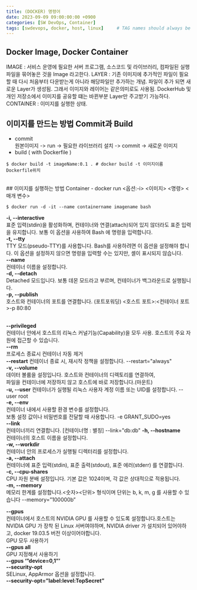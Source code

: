 ```yaml
---
title: (DOCKER) 명령어
date: 2023-09-09 09:00:00:00 +0900
categories: [SW DevOps, Container]
tags: [swdevops, docker, host, linux]     # TAG names should always be lowercase
--- 
```


## Docker Image, Docker Container
IMAGE : 서비스 운영에 필요한 서버 프로그램, 소스코드 및 라이브러리, 컴파일된 실행 파일을 묶어놓은 것을 Image 라고한다.
LAYER : 기존 이미지에 추가적인 파일이 필요할 때 다시 처음부터 다운받는게 아니라 해당파일만 추가하는 개념. 파일이 추가 되면 새로운 Layer가 생성됨. 그래서 이미지와 레이어는 같은의미로도 사용됨. DockerHub 및 개인 저장소에서 이미지를 공유할 떄는 바뀐부분 Layer만 주고받기 가능하다.
CONTAINER : 이미지를 실행한 상태.

## 이미지를 만드는 방법 Commit과 Build
- commit <br>
원본이미지 -> run -> 필요한 라이브러리 설치 -> commit -> 새로운 이미지<br/>
- build ( with Dockerfile )
```shell
$ docker build -t imageName:0.1 . # docker build -t 이미지이름 Dockerfile위치
```
<br/>
## 이미지를 실행하는 방법 Container
- docker run <옵션:-i> <이미지> <명령> <매개 변수> <br/>

```shell
$ docker run -d -it --name containername imagename bash 
```

**-i, --interactive**<br/>
표준 입력(stdin)을 활성화하며, 컨테이너와 연결(attach)되어 있지 않더라도 표준 입력을 유지합니다.
보통 이 옵션을 사용하여 Bash 에 명령을 입력합니다.<br/>
**-t, --tty**<br/>
TTY 모드(pseudo-TTY)를 사용합니다.
Bash를 사용하려면 이 옵션을 설정해야 합니다.
이 옵션을 설정하지 않으면 명령을 입력할 수는 있지만, 셸이 표시되지 않습니다.<br/>
**--name**<br/>
컨테이너 이름을 설정합니다.<br/>
**-d, --detach**<br/>
Detached 모드입니다. 보통 데몬 모드라고 부르며, 컨테이너가 백그라운드로 실행됩니다.<br/>
**-p, --publish**<br/>
호스트와 컨테이너의 포트를 연결합니다. (포트포워딩) <호스트 포트>:<컨테이너 포트>-p 80:80<br/><br/>

**--privileged**<br/>
컨테이너 안에서 호스트의 리눅스 커널기능(Capability)을 모두 사용.
호스트의 주요 자원에 접근할 수 있습니다.<br/>
**--rm**<br/>
프로세스 종료시 컨테이너 자동 제거<br/>
**--restart**
컨테이너 종료 시, 재시작 정책을 설정합니다. --restart="always"<br/>
**-v, --volume**<br/>
데이터 볼륨을 설정입니다. 호스트와 컨테이너의 디렉토리를 연결하여, <br/>
파일을 컨테이너에 저장하지 않고 호스트에 바로 저장합니다.(마운트)<br/>
**-u, --user**
컨테이너가 실행될 리눅스 사용자 계정 이름 또는 UID를 설정합니다. --user root <br/>
**-e, --env**<br/>
컨테이너 내에서 사용할 환경 변수를 설정합니다.<br/>
보통 설정 값이나 비밀번호를 전달할 때 사용합니다. -e GRANT_SUDO=yes<br/>
**--link**<br/>
컨테이너끼리 연결합니다. [컨테이너명 : 별칭] --link="db:db"
**-h, --hostname**<br/>
컨테이너의 호스트 이름을 설정합니다.<br/>
**-w, --workdir**<br/>
컨테이너 안의 프로세스가 실행될 디렉터리를 설정합니다.<br/>
**-a, --attach**<br/>
컨테이너에 표준 입력(stdin), 표준 출력(stdout), 표준 에러(stderr) 를 연결합니다.<br/>
**-c, --cpu-shares**<br/>
CPU 자원 분배 설정입니다. 기본 값은 1024이며, 각 값은 상대적으로 적용됩니다.<br/>
**-m, --memory**<br/>
메모리 한계를 설정합니다.<숫자><단위> 형식이며 단위는 b, k, m, g 를 사용할 수 있습니다 --memory=”100000b”<br/>

**--gpus**<br/>
컨테이너에서 호스트의 NVIDIA GPU 를 사용할 수 있도록 설정합니다.호스트는 NVIDIA GPU 가 장착 된 Linux 서버여야하며,
NVIDIA driver 가 설치되어 있어야하고, docker 19.03.5 버전 이상이어야합니다.<br/>
GPU 모두 사용하기<br/>
**--gpus all**<br/>
GPU 지정해서 사용하기<br/>
**--gpus ‘”device=0,1”’**<br/>
**--security-opt**<br/>
SELinux, AppArmor 옵션을 설정합니다.<br/>
**--security-opt=”label:level:TopSecret”**<br/>


